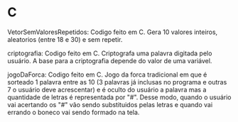# C

VetorSemValoresRepetidos: Codigo feito em C. Gera 10 valores inteiros, aleatorios (entre 18 e 30) e sem repetir.

criptografia: Codigo feito em C. Criptografa uma palavra digitada pelo usuário. A base para a criptografia depende do valor de uma variável.

jogoDaForca: Codigo feito em C. Jogo da forca tradicional em que é sorteado 1 palavra entre as 10 (3 palavras já inclusas no programa e outras 7 o usuário deve acrescentar) e é oculto do usuário a palavra mas a quantidade de letras é representada por "#". Desse modo, quando o usuário vai acertando os "#" vão sendo substituidos pelas letras e quando vai errando o boneco vai sendo formado na tela.
